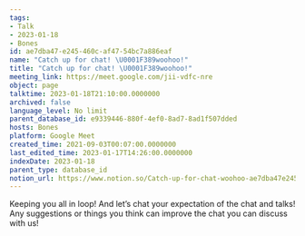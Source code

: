 ```yaml
---
tags:
- Talk
- 2023-01-18
- Bones
id: ae7dba47-e245-460c-af47-54bc7a886eaf
name: "Catch up for chat! \U0001F389woohoo!"
title: "Catch up for chat! \U0001F389woohoo!"
meeting_link: https://meet.google.com/jii-vdfc-nre
object: page
talktime: 2023-01-18T21:10:00.0000000
archived: false
language_level: No limit
parent_database_id: e9339446-880f-4ef0-8ad7-8ad1f507dded
hosts: Bones
platform: Google Meet
created_time: 2021-09-03T00:07:00.0000000
last_edited_time: 2023-01-17T14:26:00.0000000
indexDate: 2023-01-18
parent_type: database_id
notion_url: https://www.notion.so/Catch-up-for-chat-woohoo-ae7dba47e245460caf4754bc7a886eaf
---
```


Keeping you all in loop! And let’s chat your expectation of the chat and talks!
Any suggestions or things you think can improve the chat you can discuss with us!





